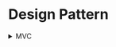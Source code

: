 # Design Pattern

<details><summary>MVC</summary>

## MVC

애플리케이션 로직을 모델(Model), 뷰(View), 컨트롤러(Controller) 3 가지의 역할로 분리한 소프트웨어 아키텍처 패턴이다.

- 모델(Model)은 애플리케이션이 어떠한 데이터를 가지고 있어야 하는가를 정의한다.
- 뷰(View)는 애플리케이션의 데이터가 어떻게 화면에 보여야 하는가를 정의한다.
- 컨트롤러(Controller)는 애플리케이션의 사용자 입력에 반응하여 모델과 뷰를 갱신하는 로직을 정의한다.

<div align="center">
	<img src="https://mdn.mozillademos.org/files/16042/model-view-controller-light-blue.png" width="400" align="middle"></img> 
    <br>
    <sup>MVC 패턴 </sup>  
</div>

### 장점

애플리케이션 로직을 모델, 뷰, 컨트롤러 3 가지 역할로 분리함으로써

- 서로 간의 종속성을 줄일 수 있다.
- 코드의 유연성과 재사용성을 높일 수 있다.

### 참고 문서

- [MVC architecture - MDN](https://developer.mozilla.org/en-US/docs/Web/Apps/Fundamentals/Modern_web_app_architecture/MVC_architecture)

</details>
